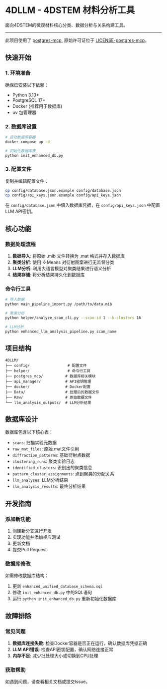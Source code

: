 # 4DLLM - 4DSTEM 材料分析工具

面向4DSTEM的微观材料核心分类、数据分析与关系构建工具。

---

此项目使用了 [postgres-mcp](https://github.com/crystaldba/postgres-mcp), 原始许可证位于 [LICENSE-postgres-mcp](LICENSES/LICENSE-postgres-mcp)。

## 快速开始

### 1. 环境准备

确保已安装以下依赖：
- Python 3.13+
- PostgreSQL 17+
- Docker (推荐用于数据库)
- uv 包管理器

### 2. 数据库设置

```bash
# 启动数据库容器
docker-compose up -d

# 初始化数据库表
python init_enhanced_db.py
```

### 3. 配置文件

复制并编辑配置文件：
```bash
cp config/database.json.example config/database.json
cp config/api_keys.json.example config/api_keys.json
```

在 `config/database.json` 中填入数据库凭据，在 `config/api_keys.json` 中配置LLM API密钥。

## 核心功能

### 数据处理流程

1. **数据导入**: 将原始 .mib 文件转换为 .mat 格式并存入数据库
2. **聚类分析**: 使用 K-Means 对衍射图案进行无监督分类
3. **LLM分析**: 利用大语言模型对聚类结果进行语义分析
4. **结果存储**: 将分析结果持久化到数据库

### 命令行工具

```bash
# 导入数据
python main_pipeline_import.py /path/to/data.mib

# 聚类分析
python helper/analyze_scan_cli.py --scan-id 1 --k-clusters 16

# LLM分析
python enhanced_llm_analysis_pipeline.py scan_name
```

## 项目结构

```
4DLLM/
├── config/                 # 配置文件
├── helper/                 # 命令行工具
├── postgres_mcp/          # 数据库相关模块
├── api_manager/           # API密钥管理
├── docker/                # Docker配置
├── Data/                  # 处理后的数据文件
├── Raw/                   # 原始数据文件
└── llm_analysis_outputs/  # LLM分析结果
```

## 数据库设计

数据库包含以下核心表：
- `scans`: 扫描实验元数据
- `raw_mat_files`: 原始.mat文件引用
- `diffraction_patterns`: 基础衍射点数据
- `clustering_runs`: 聚类实验日志
- `identified_clusters`: 识别出的聚类信息
- `pattern_cluster_assignments`: 点到聚类的分配关系
- `llm_analyses`: LLM分析结果
- `llm_analysis_results`: 最终分析结果

## 开发指南

### 添加新功能

1. 创建新分支进行开发
2. 实现功能并添加相应测试
3. 更新文档
4. 提交Pull Request

### 数据库修改

如需修改数据库结构：
1. 更新 `enhanced_unified_database_schema.sql`
2. 修改 `init_enhanced_db.py` 中的SQL语句
3. 运行 `python init_enhanced_db.py` 重新初始化数据库

## 故障排除

### 常见问题

1. **数据库连接失败**: 检查Docker容器是否正在运行，确认数据库凭据正确
2. **LLM API错误**: 检查API密钥配置，确认网络连接正常
3. **内存不足**: 减少批处理大小或切换到CPU处理

### 获取帮助

如遇到问题，请查看相关文档或提交Issue。